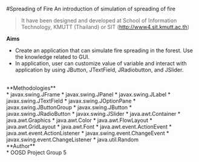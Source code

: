 #Spreading of Fire
An introduction of simulation of spreading of fire
>It have been designed and developed at School of Information Technology, KMUTT (Thailand) or SIT (http://www4.sit.kmutt.ac.th)

**Aims**
* Create an application that can simulate fire spreading in the forest. Use the knowledge related to GUI.
* In application, user can customize value of variable and interact with application by using JButton, JTextField, JRadiobutton, and JSlider.

<br>
**Methodologies**
<br>
* javax.swing.JFrame
* javax.swing.JPanel
* javax.swing.JLabel
* javax.swing.JTextField
* javax.swing.JOptionPane
* javax.swing.JButtonGroup
* javax.swing.JButton
* javax.swing.JRadioButton
* javax.swing.JSlider
* java.awt.Container
* java.awt.Graphics
* java.awt.Color
* java.awt.FlowLayout
* java.awt.GridLayout
* java.awt.Font
* java.awt.event.ActionEvent
* java.awt.event.ActionListener
* javax.swing.event.ChangeEvent
* javax.swing.event.ChangeListener
* java.util.Random

<br>
**Author**
<br>
* OOSD Project Group 5
